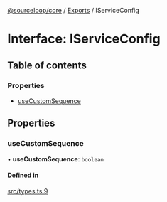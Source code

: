 [@sourceloop/core](../README.md) / [Exports](../modules.md) / IServiceConfig

# Interface: IServiceConfig

## Table of contents

### Properties

- [useCustomSequence](IServiceConfig.md#usecustomsequence)

## Properties

### useCustomSequence

• **useCustomSequence**: `boolean`

#### Defined in

[src/types.ts:9](https://github.com/sourcefuse/loopback4-microservice-catalog/blob/77bb890a2/packages/core/src/types.ts#L9)
